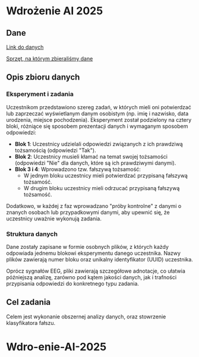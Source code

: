 # Wdrożenie AI 2025

## Dane

[Link do danych](https://drive.google.com/file/d/18YR2hdIq5lfktockpFT0PkXopX3kyM7U/view?usp=drive_link)

[Sprzęt, na którym zbieraliśmy dane](https://www.brainaccess.ai/products/brainaccess-extended-kit/)

## Opis zbioru danych

### Eksperyment i zadania

Uczestnikom przedstawiono szereg zadań, w których mieli oni potwierdzać lub zaprzeczać wyświetlanym danym osobistym (np. imię i nazwisko, data urodzenia, miejsce pochodzenia). Eksperyment został podzielony na cztery bloki, różniące się sposobem prezentacji danych i wymaganym sposobem odpowiedzi:

- **Blok 1**: Uczestnicy udzielali odpowiedzi związanych z ich prawdziwą tożsamością (odpowiedzi "Tak").
- **Blok 2**: Uczestnicy musieli kłamać na temat swojej tożsamości (odpowiedzi "Nie" dla danych, które są ich prawdziwymi danymi).
- **Blok 3 i 4**: Wprowadzono tzw. fałszywą tożsamość:
  - W jednym bloku uczestnicy mieli potwierdzać przypisaną fałszywą tożsamość.
  - W drugim bloku uczestnicy mieli odrzucać przypisaną fałszywą tożsamość.

Dodatkowo, w każdej z faz wprowadzano "próby kontrolne" z danymi o znanych osobach lub przypadkowymi danymi, aby upewnić się, że uczestnicy uważnie wykonują zadania.

### Struktura danych

Dane zostały zapisane w formie osobnych plików, z których każdy odpowiada jednemu blokowi eksperymentu danego uczestnika. Nazwy plików zawierają numer bloku oraz unikalny identyfikator (UUID) uczestnika.

Oprócz sygnałów EEG, pliki zawierają szczegółowe adnotacje, co ułatwia późniejszą analizę, zarówno pod kątem jakości danych, jak i trafności przypisania odpowiedzi do konkretnego typu zadania.

## Cel zadania
Celem jest wykonanie obszernej analizy danych, oraz stowrzenie klasyfikatora fałszu.
# Wdro-enie-AI-2025
